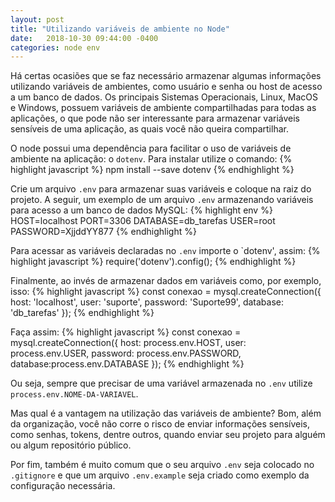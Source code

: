 ```yaml
---
layout: post
title: "Utilizando variáveis de ambiente no Node"
date:   2018-10-30 09:44:00 -0400
categories: node env
---
```


Há certas ocasiões que se faz necessário armazenar algumas informações utilizando variáveis de ambientes, como usuário e senha ou host de acesso a um banco de dados. Os principais Sistemas Operacionais, Linux, MacOS e Windows, possuem variáveis de ambiente compartilhadas para todas as aplicações, o que pode não ser interessante para armazenar variáveis sensíveis de uma aplicação, as quais você não queira compartilhar.

O node possui uma dependência para facilitar o uso de variáveis de ambiente na aplicação: o `dotenv`. Para instalar utilize o comando:
{% highlight javascript %}
npm install --save dotenv
{% endhighlight %}

Crie um arquivo `.env` para armazenar suas variáveis e coloque na raiz do projeto. A seguir, um exemplo de um arquivo `.env` armazenando variáveis para acesso a um banco de dados MySQL:
{% highlight env %}
HOST=localhost
PORT=3306
DATABASE=db_tarefas
USER=root
PASSWORD=XjjddYY877
{% endhighlight %}

Para acessar as variáveis declaradas no `.env` importe o `dotenv', assim:
{% highlight javascript %}
require('dotenv').config();
{% endhighlight %}

Finalmente, ao invés de armazenar dados em variáveis como, por exemplo, isso:
{% highlight javascript %}
const conexao = mysql.createConnection({
    host: 'localhost',
    user: 'suporte',
    password: 'Suporte99',
    database: 'db_tarefas'
});
{% endhighlight %}

Faça assim:
{% highlight javascript %}
const conexao = mysql.createConnection({
    host: process.env.HOST,
    user: process.env.USER,
    password: process.env.PASSWORD,
    database:process.env.DATABASE
});
{% endhighlight %}

Ou seja, sempre que precisar de uma variável armazenada no `.env` utilize `process.env.NOME-DA-VARIAVEL`.

Mas qual é a vantagem na utilização das variáveis de ambiente? Bom, além da organização, você não corre o risco de enviar informações sensíveis, como senhas, tokens, dentre outros, quando enviar seu projeto para alguém ou algum repositório público.

Por fim, também é muito comum que o seu arquivo `.env` seja colocado no `.gitignore` e que um arquivo `.env.example` seja criado como exemplo da configuração necessária. 
